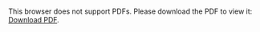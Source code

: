 <object data="christ-in-song/CIS1908pdfs/912.pdf" type="application/pdf" width="100%" height="1024px">
    <embed src="christ-in-song/CIS1908pdfs/912.pdf">
        <p>This browser does not support PDFs. Please download the PDF to view it: <a href="christ-in-song/CIS1908pdfs/912.pdf">Download PDF</a>.</p>
    </embed>
</object>
